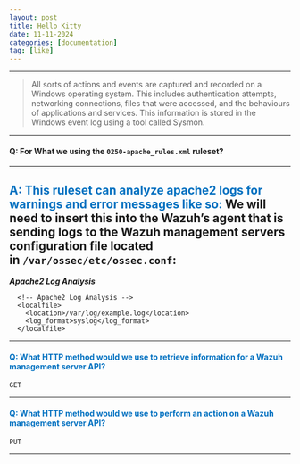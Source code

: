 ```yaml
---
layout: post
title: Hello Kitty
date: 11-11-2024
categories: [documentation]
tag: [like]
---
```

----
> All sorts of actions and events are captured and recorded on a Windows operating system. 
> This includes authentication attempts, networking connections, files that were accessed, and the behaviours of applications and services. 
> This information is stored in the Windows event log using a tool called Sysmon.

---

#### Q: For What we using the `0250-apache_rules.xml` ruleset?

---

**<span style="font-weight:bold; color:#0070c0">A: This ruleset can analyze apache2 logs for warnings and error messages like so:</span> We will need to insert this into the Wazuh’s agent that is sending logs to the Wazuh management servers configuration file located in `/var/ossec/etc/ossec.conf`:**
---

***Apache2 Log Analysis***

```shell-session
  <!-- Apache2 Log Analysis -->
  <localfile>
    <location>/var/log/example.log</location>
    <log_format>syslog</log_format>
  </localfile>
```

----
#### <span style="color:#0070c0">Q: What HTTP method would we use to retrieve information for a Wazuh management server API?</span>
	GET
---
#### <span style="color:#0070c0">Q: What HTTP method would we use to perform an action on a Wazuh management server API?</span>
	PUT
---
